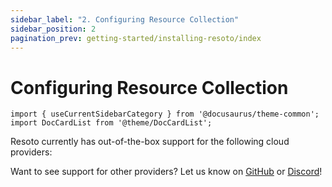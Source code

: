 ```yaml
---
sidebar_label: "2. Configuring Resource Collection"
sidebar_position: 2
pagination_prev: getting-started/installing-resoto/index
---
```


# Configuring Resource Collection

```mdx-code-block
import { useCurrentSidebarCategory } from '@docusaurus/theme-common';
import DocCardList from '@theme/DocCardList';
```

Resoto currently has out-of-the-box support for the following cloud providers:

<DocCardList items={useCurrentSidebarCategory().items}/>

Want to see support for other providers? Let us know on [GitHub](https://github.com/someengineering/resoto) or [Discord](https://discord.gg/someengineering)!
